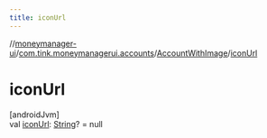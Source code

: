 ```yaml
---
title: iconUrl
---
```

//[moneymanager-ui](../../../index.html)/[com.tink.moneymanagerui.accounts](../index.html)/[AccountWithImage](index.html)/[iconUrl](icon-url.html)



# iconUrl



[androidJvm]\
val [iconUrl](icon-url.html): [String](https://kotlinlang.org/api/latest/jvm/stdlib/kotlin/-string/index.html)? = null




